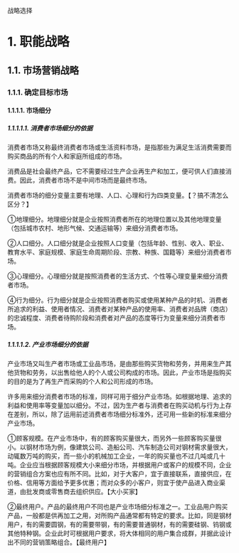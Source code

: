 战略选择

# 1. 职能战略

## 1.1. 市场营销战略

### 1.1.1. 确定目标市场

#### 1.1.1.1. 市场细分

##### 1.1.1.1.1. 消费者市场细分的依据

消费者市场又称最终消费者市场或生活资料市场，是指那些为满足生活消费需要而购买商品的所有个人和家庭所组成的市场。

消费品是社会最终产品，它不需要经过生产企业再生产和加工，便可供人们直接消费。因此，消费者市场不是中间市场而是最终市场。

消费者市场的细分变量主要有地理、人口、心理和行为四类变量。【？搞不清怎么区分？】

①地理细分。地理细分就是企业按照消费者所在的地理位置以及其他地理变量（包括城市农村、地形气候、交通运输等）来细分消费者市场。

②人口细分。人口细分就是企业按照人口变量（包括年龄、性别、收入、职业、教育水平、家庭规模、家庭生命周期阶段、宗教、种族、国籍等）来细分消费者市场。

③心理细分。心理细分就是按照消费者的生活方式、个性等心理变量来细分消费者市场。

④行为细分。行为细分就是企业按照消费者购买或使用某种产品的时机、消费者所追求的利益、使用者情况、消费者对某种产品的使用率、消费者对品牌（商店）的忠诚程度、消费者待购阶段和消费者对产品的态度等行为变量来细分消费者市场。

##### 1.1.1.1.2. 产业市场细分的依据

产业市场又叫生产者市场或工业品市场，是由那些购买货物和劳务，并用来生产其他货物和劳务，以出售给他人的个人或公司构成的市场。因此，产业市场是指购买的目的是为了再生产而采购的个人和公司形成的市场。

许多用来细分消费者市场的标准，同样可用于细分产业市场。如根据地理、追求的利益和使用率等变量加以细分。不过，因为生产者与消费者在购买动机与行为上存在差别，所以，除了运用前述消费者市场细分标准外，还可用一些新的标准来细分产业市场。

①顾客规模。在产业市场中，有的顾客购买量很大，而另外一些顾客购买量很小。以钢材市场为例，像建筑公司、造船公司、汽车制造公司对钢材需求量很大，动辄数万吨的购买，而一些小的机械加工企业，一年的购买量也不过几吨或几十吨。企业应当根据顾客规模大小来细分市场，并根据用户或客户的规模不同，企业的营销组合方案也应有所不同。比如，对于大客户，宜于直接联系，直接供应，在价格、信用等方面给予更多优惠；而对众多的小客户，则宜于使产品进入商业渠道，由批发商或零售商去组织供应。【大小买家】

②最终用户。产品的最终用户不同也是产业市场细分标准之一。工业品用户购买产品，一般都是供再加工之用，对所购产品通常都有特定的要求。比如，同是钢材用户，有的需要圆钢，有的需要带钢，有的需要普通钢材，有的需要硅钢、钨钢或其他特种钢。企业此时可根据用户要求，将大体相同的用户集合成群，并据此设计出不同的营销策略组合。【最终用户】

